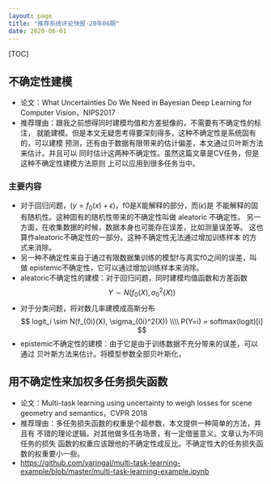 ```yaml
---
layout: page
title: "推荐系统评论快报-20年06期"
date: 2020-06-01
---
```

[TOC]


## 不确定性建模
- 论文：What Uncertainties Do We Need in Bayesian Deep Learning
  for Computer Vision，NIPS2017
- 推荐理由：跟我之前想得同时建模均值和方差挺像的，不需要有不确定性的标注，
  就能建模。但是本文无疑思考得要深刻得多，这种不确定性是系统固有的，可以建模
  预测，还有由于数据有限带来的估计偏差，本文通过贝叶斯方法来估计。并且可以
  同时估计这两种不确定性。虽然这篇文章是CV任务，但是这种不确定性建模方法原则
  上可以应用到很多任务当中。
  
### 主要内容
- 对于回归问题，$(y = f_0(x) + \epsilon)$，f0是X能解释的部分，而$(\epsilon)$是
  不能解释的固有随机性。这种固有的随机性带来的不确定性叫做 aleatoric 不确定性。
  另一方面，在收集数据的时候，数据本身也可能存在误差，比如测量误差等。
  这也算作aleatoric不确定性的一部分。这种不确定性无法通过增加训练样本
  的方式来消除。
- 另一种不确定性来自于通过有限数据集训练的模型f与真实f0之间的误差，叫做
  epistemic不确定性，它可以通过增加训练样本来消除。
- aleatoric不确定性的建模：对于回归问题，同时建模均值函数和方差函数
$$
Y \sim N(f_0(X), \sigma_0^2(X))
$$
- 对于分类问题，将对数几率建模成高斯分布
$$
logit_i \sim N(f_{0i}(X), \sigma_{0i}^2(X)) \\\\
P(Y=i) = softmax(logit)[i]
$$
- epistemic不确定性的建模：由于它是由于训练数据不充分带来的误差，可以通过
  贝叶斯方法来估计。将模型参数全部贝叶斯化，



## 用不确定性来加权多任务损失函数
- 论文：Multi-task learning using uncertainty to weigh losses 
  for scene geometry and semantics，CVPR 2018
- 推荐理由：多任务损失函数的权重是个超参数，本文提供一种简单的方法，并且有
  不错的理论逻辑。对其他做多任务场景，有一定借鉴意义。文章认为不同任务的损失
  函数的权重应该跟他的不确定性成反比。不确定性大的任务损失函数的权重要小一些。
- <https://github.com/yaringal/multi-task-learning-example/blob/master/multi-task-learning-example.ipynb>